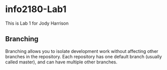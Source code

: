 # info2180-Lab1

This is Lab 1 for Jody Harrison

## Branching

Branching allows you to isolate development work without
affecting other branches in the repository. Each repository
has one default branch (usually called master), and can have
multiple other branches.
